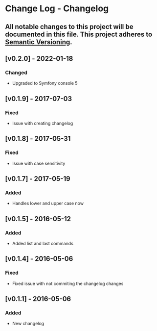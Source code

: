 # Change Log - Changelog
All notable changes to this project will be documented in this file.
This project adheres to [Semantic Versioning](http://semver.org/).
----

## [v0.2.0] - 2022-01-18

### Changed
- Upgraded to Symfony console 5

## [v0.1.9] - 2017-07-03

### Fixed
- Issue with creating changelog

## [v0.1.8] - 2017-05-31

### Fixed
- Issue with case sensitivity

## [v0.1.7] - 2017-05-19

### Added
- Handles lower and upper case now

## [v0.1.5] - 2016-05-12
### Added
- Added list and last commands

## [v0.1.4] - 2016-05-06
### Fixed
- Fixed issue with not commiting the changelog changes

## [v0.1.1] - 2016-05-06
### Added
- New changelog
